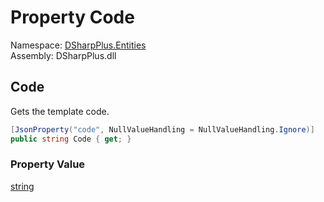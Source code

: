# Property Code

Namespace: [DSharpPlus.Entities](DSharpPlus.Entities.md)  
Assembly: DSharpPlus.dll

## <a id="DSharpPlus_Entities_DiscordGuildTemplate_Code"></a>Code

Gets the template code.

```csharp
[JsonProperty("code", NullValueHandling = NullValueHandling.Ignore)]
public string Code { get; }
```

### Property Value

[string](https://learn.microsoft.com/dotnet/api/system.string)

